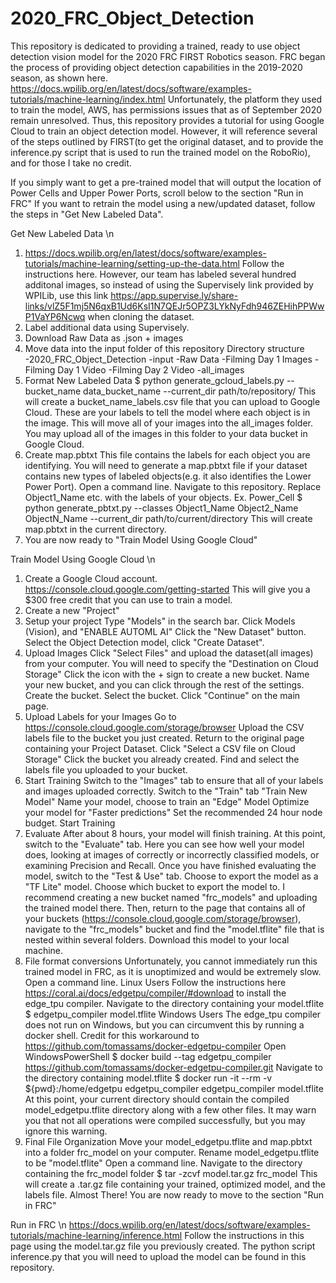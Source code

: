 # 2020_FRC_Object_Detection
This repository is dedicated to providing a trained, ready to use object detection vision model for the 2020 FRC FIRST Robotics season. FRC began the process of providing object detection capabilities in the 2019-2020 season, as shown here. https://docs.wpilib.org/en/latest/docs/software/examples-tutorials/machine-learning/index.html Unfortunately, the platform they used to train the model, AWS, has permissions issues that as of September 2020 remain unresolved. Thus, this repository provides a tutorial for using Google Cloud to train an object detection model. However, it will reference several of the steps outlined by FIRST(to get the original dataset, and to provide the inference.py script that is used to run the trained model on the RoboRio), and for those I take no credit.

If you simply want to get a pre-trained model that will output the location of Power Cells and Upper Power Ports, scroll below to the section "Run in FRC"
If you want to retrain the model using a new/updated dataset, follow the steps in "Get New Labeled Data".

Get New Labeled Data \n
  1) https://docs.wpilib.org/en/latest/docs/software/examples-tutorials/machine-learning/setting-up-the-data.html
  Follow the instructions here. However, our team has labeled several hundred additonal images, so instead of using the Supervisely link provided by WPILib, use this link https://app.supervise.ly/share-links/vlZ5F1mj5N6qxB1Ud6KsI1N7QEJr5OPZ3LYkNyFdh946ZEHihPPWwP1VaYP6Ncwq when cloning the dataset.
  2) Label additional data using Supervisely.
  3) Download Raw Data as .json + images
  4) Move data into the input folder of this repository
  Directory structure
  -2020_FRC_Object_Detection
    -input
      -Raw Data
        -Filming Day 1 Images
        -Filming Day 1 Video
        -Filming Day 2 Video
      -all_images
  5) Format New Labeled Data
    $ python generate_gcloud_labels.py --bucket_name data_bucket_name --current_dir path/to/repository/
    This will create a bucket_name_labels.csv file that you can upload to Google Cloud. These are your labels to tell the model where each object is in the image.
    This will move all of your images into the all_images folder. You may upload all of the images in this folder to your data bucket in Google Cloud.
  6) Create map.pbtxt
    This file contains the labels for each object you are identifying.
    You will need to generate a map.pbtxt file if your dataset contains new types of labeled objects(e.g. it also identifies the Lower Power Port).
    Open a command line. Navigate to this repository. Replace Object1_Name etc. with the labels of your objects. Ex. Power_Cell
    $ python generate_pbtxt.py --classes Object1_Name Object2_Name ObjectN_Name --current_dir path/to/current/directory
  This will create map.pbtxt in the current directory.
  7) You are now ready to "Train Model Using Google Cloud"

Train Model Using Google Cloud \n
1) Create a Google Cloud account. https://console.cloud.google.com/getting-started This will give you a $300 free credit that you can use to train a model.
2) Create a new "Project"
3) Setup your project
  Type "Models" in the search bar.
  Click Models (Vision), and "ENABLE AUTOML AI"
  Click the "New Dataset" button.
  Select the Object Detection model, click "Create Dataset".
4) Upload Images
  Click "Select Files" and upload the dataset(all images) from your computer.
  You will need to specify the "Destination on Cloud Storage"
  Click the icon with the + sign to create a new bucket.
  Name your new bucket, and you can click through the rest of the settings.
  Create the bucket.
  Select the bucket.
  Click "Continue" on the main page.
5) Upload Labels for your Images
  Go to https://console.cloud.google.com/storage/browser
  Upload the CSV labels file to the bucket you just created.
  Return to the original page containing your Project Dataset.
  Click "Select a CSV file on Cloud Storage"
  Click the bucket you already created.
  Find and select the labels file you uploaded to your bucket.
6) Start Training
  Switch to the "Images" tab to ensure that all of your labels and images uploaded correctly.
  Switch to the "Train" tab
  "Train New Model"
  Name your model, choose to train an "Edge" Model
  Optimize your model for "Faster predictions"
  Set the recommended 24 hour node budget.
  Start Training
7) Evaluate
  After about 8 hours, your model will finish training. At this point, switch to the "Evaluate" tab. Here you can see how well your model does, looking at images of correctly or incorrectly classified models, or examining Precision and Recall.
  Once you have finished evaluating the model, switch to the "Test & Use" tab.
  Choose to export the model as a "TF Lite" model.
  Choose which bucket to export the model to. I recommend creating a new bucket named "frc_models" and uploading the trained model there. Then, return to the page that contains
  all of your buckets (https://console.cloud.google.com/storage/browser), navigate to the "frc_models" bucket and find the "model.tflite" file that is nested within several    folders. Download this model to your local machine.
8) File format conversions
  Unfortunately, you cannot immediately run this trained model in FRC, as it is unoptimized and would be extremely slow. 
  Open a command line.
  Linux Users
    Follow the instructions here https://coral.ai/docs/edgetpu/compiler/#download to install the edge_tpu compiler.
    Navigate to the directory containing your model.tflite
    $ edgetpu_compiler model.tflite
   Windows Users
    The edge_tpu compiler does not run on Windows, but you can circumvent this by running a docker shell.
    Credit for this workaround to https://github.com/tomassams/docker-edgetpu-compiler
    Open WindowsPowerShell
    $ docker build --tag edgetpu_compiler https://github.com/tomassams/docker-edgetpu-compiler.git
    Navigate to the directory containing model.tflite
    $ docker run -it --rm -v ${pwd}:/home/edgetpu edgetpu_compiler edgetpu_compiler model.tflite
   At this point, your current directory should contain the compiled model_edgetpu.tflite directory along with a few other files. It may warn you that not all operations were compiled successfully, but you may ignore this warning.
9) Final File Organization
  Move your model_edgetpu.tflite and map.pbtxt into a folder frc_model on your computer.
  Rename model_edgetpu.tflite to be "model.tflite"
  Open a command line. Navigate to the directory containing the frc_model folder
  $ tar -zcvf model.tar.gz frc_model
  This will create a .tar.gz file containing your trained, optimized model, and the labels file.
  Almost There! You are now ready to move to the section "Run in FRC"


Run in FRC \n
  https://docs.wpilib.org/en/latest/docs/software/examples-tutorials/machine-learning/inference.html
  Follow the instructions in this page using the model.tar.gz file you previously created. The python script inference.py that you will need to upload the model can be found in this repository.
